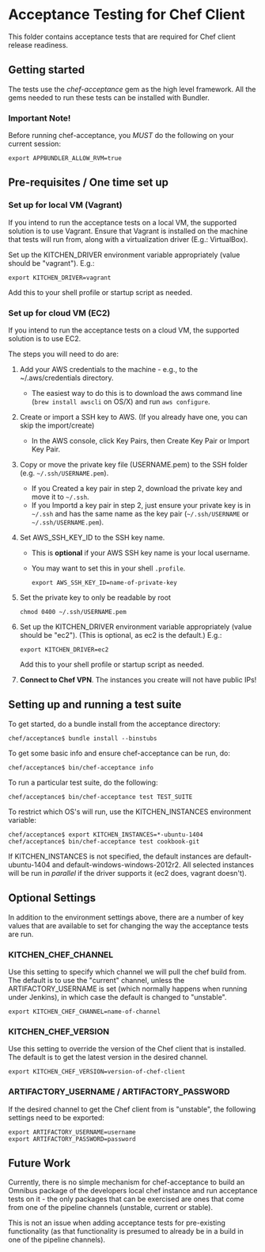 # Acceptance Testing for Chef Client
This folder contains acceptance tests that are required for Chef client
release readiness.

## Getting started
The tests use the _chef-acceptance_ gem as the high level framework.
All the gems needed to run these tests can be installed with Bundler.

### Important Note!
Before running chef-acceptance, you *MUST* do the following on your current session:

```
export APPBUNDLER_ALLOW_RVM=true
```

## Pre-requisites / One time set up

### Set up for local VM (Vagrant)

If you intend to run the acceptance tests on a local VM, the supported solution is to use Vagrant.
Ensure that Vagrant is installed on the machine that tests will run from, along with a
virtualization driver (E.g.: VirtualBox).

Set up the KITCHEN_DRIVER environment variable appropriately (value should be "vagrant").  E.g.:
```
export KITCHEN_DRIVER=vagrant
```
Add this to your shell profile or startup script as needed.

### Set up for cloud VM (EC2)

If you intend to run the acceptance tests on a cloud VM, the supported solution is to use EC2.

The steps you will need to do are:

1. Add your AWS credentials to the machine - e.g., to the ~/.aws/credentials directory.
   - The easiest way to do this is to download the aws command line (`brew install awscli` on OS/X) and run `aws configure`.
2. Create or import a SSH key to AWS. (If you already have one, you can skip the import/create)
   - In the AWS console, click Key Pairs, then Create Key Pair or Import Key Pair.
3. Copy or move the private key file (USERNAME.pem) to the SSH folder (e.g. `~/.ssh/USERNAME.pem`).
   - If you Created a key pair in step 2, download the private key and move it to `~/.ssh`.
   - If you Importd a key pair in step 2, just ensure your private key is in `~/.ssh` and has the same name as the key pair (`~/.ssh/USERNAME` or `~/.ssh/USERNAME.pem`).
4. Set AWS_SSH_KEY_ID to the SSH key name.
   - This is **optional** if your AWS SSH key name is your local username.
   - You may want to set this in your shell `.profile`.

     ```shell
     export AWS_SSH_KEY_ID=name-of-private-key
     ```
5. Set the private key to only be readable by root

   ```shell
   chmod 0400 ~/.ssh/USERNAME.pem
   ```
6. Set up the KITCHEN_DRIVER environment variable appropriately (value should be "ec2"). (This is optional, as ec2 is the default.) E.g.:

   ```shell
   export KITCHEN_DRIVER=ec2
   ```
   Add this to your shell profile or startup script as needed.
7. **Connect to Chef VPN**. The instances you create will not have public IPs!

## Setting up and running a test suite
To get started, do a bundle install from the acceptance directory:
```shell
chef/acceptance$ bundle install --binstubs
```

To get some basic info and ensure chef-acceptance can be run, do:
```shell
chef/acceptance$ bin/chef-acceptance info
```

To run a particular test suite, do the following:
```shell
chef/acceptance$ bin/chef-acceptance test TEST_SUITE
```

To restrict which OS's will run, use the KITCHEN_INSTANCES environment variable:

```shell
chef/acceptance$ export KITCHEN_INSTANCES=*-ubuntu-1404
chef/acceptance$ bin/chef-acceptance test cookbook-git
```

If KITCHEN_INSTANCES is not specified, the default instances are default-ubuntu-1404 and default-windows-windows-2012r2. All selected instances will be run in *parallel* if the driver supports it (ec2 does, vagrant doesn't).

## Optional Settings

In addition to the environment settings above, there are a number of
key values that are available to set for changing the way the acceptance
tests are run.

### KITCHEN_CHEF_CHANNEL

Use this setting to specify which channel we will pull the chef build from.
The default is to use the "current" channel, unless the ARTIFACTORY_USERNAME is set
(which normally happens when running under Jenkins), in which case the default is
changed to "unstable".

```shell
export KITCHEN_CHEF_CHANNEL=name-of-channel
```


### KITCHEN_CHEF_VERSION

Use this setting to override the version of the Chef client that is installed. The default is to get the latest version in the desired channel.

```shell
export KITCHEN_CHEF_VERSION=version-of-chef-client
```

### ARTIFACTORY_USERNAME / ARTIFACTORY_PASSWORD

If the desired channel to get the Chef client from is "unstable", the following settings need to be exported:

```shell
export ARTIFACTORY_USERNAME=username
export ARTIFACTORY_PASSWORD=password
```

## Future Work

Currently, there is no simple mechanism for chef-acceptance
to build an Omnibus package of the developers local chef
instance and run acceptance tests on it - the only packages
that can be exercised are ones that come from one of the
pipeline channels (unstable, current or stable).

This is not an issue when adding acceptance tests for pre-existing functionality (as that functionality is presumed
to already be in a build in one of the pipeline channels).
